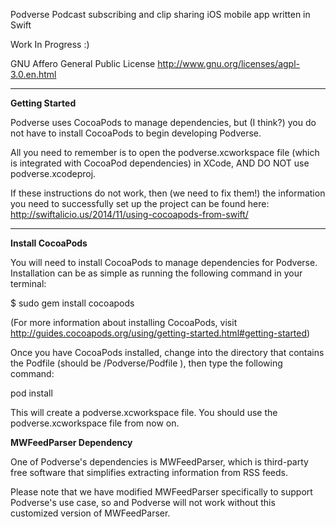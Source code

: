 Podverse
Podcast subscribing and clip sharing iOS mobile app written in Swift

Work In Progress :)

GNU Affero General Public License
http://www.gnu.org/licenses/agpl-3.0.en.html

---

**Getting Started**

Podverse uses CocoaPods to manage dependencies, but (I think?) you do not have to install CocoaPods to begin developing Podverse.

All you need to remember is to open the podverse.xcworkspace file (which is integrated with CocoaPod dependencies) in XCode, AND DO NOT use podverse.xcodeproj.

If these instructions do not work, then (we need to fix them!) the information you need to successfully set up the project can be found here: http://swiftalicio.us/2014/11/using-cocoapods-from-swift/

---

**Install CocoaPods**

You will need to install CocoaPods to manage dependencies for Podverse. Installation can be as simple as running the following command in your terminal:

$ sudo gem install cocoapods

(For more information about installing CocoaPods, visit http://guides.cocoapods.org/using/getting-started.html#getting-started)

Once you have CocoaPods installed, change into the directory that contains the Podfile (should be /Podverse/Podfile ), then type the following command:

pod install

This will create a podverse.xcworkspace file. You should use the podverse.xcworkspace file from now on.

**MWFeedParser Dependency**

One of Podverse's dependencies is MWFeedParser, which is third-party free software that simplifies extracting information from RSS feeds.

Please note that we have modified MWFeedParser specifically to support Podverse's use case, so and Podverse will not work without this customized version of MWFeedParser.
